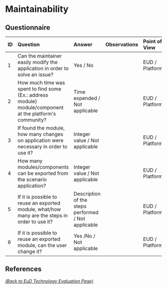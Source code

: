 # Maintainability

## Questionnaire

| ID | Question | Answer | Observations | Point of View |
|:---|:----------------------------------------------------|:------------------|:------------------|:-----------------|
| 1 | Can the maintainer easily modify the application in order to solve an issue? | Yes / No |  | EUD / Platform |
| 2 | How much time was spent to find some (Ex.: address module) module/component at the platform's community? | Time expended / Not applicable |  | EUD / Platform |
| 3 | If found the module, how many changes on application were necessary in order to use it? | Integer value / Not applicable |  | EUD / Platform |
| 4 | How many modules/components can be exported from the scenario application? | Integer value / Not applicable |  | EUD / Platform |
| 5 | If it is possible to reuse an exported module, what/how many are the steps in order to use it? | Description of the steps performed / Not applicable |  | EUD / Platform |
| 6 | If it is possible to reuse an exported module, can the user change it? | Yes /No / Not applicable |  | EUD / Platform |

## References

_[(Back to EuD Technology Evaluation Page)](../eud_technology_evaluation)_
